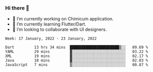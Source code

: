 ### Hi there 👋

<!--
**devcat37/devcat37** is a ✨ _special_ ✨ repository because its `README.md` (this file) appears on your GitHub profile.-->


- 🔭 I’m currently working on Chimicum application.
- 🌱 I’m currently learning Flutter/Dart.
- 👯 I’m looking to collaborate with UI designers.
<!-- - 🤔 I’m looking for help with ... -->

<!--START_SECTION:waka-->
```text
Week: 17 January, 2022 - 23 January, 2022

Dart         13 hrs 34 mins  ██████████████████████▒░░   89.69 % 
YAML         29 mins         ▓░░░░░░░░░░░░░░░░░░░░░░░░   03.22 % 
XML          19 mins         ▓░░░░░░░░░░░░░░░░░░░░░░░░   02.17 % 
Java         18 mins         ▓░░░░░░░░░░░░░░░░░░░░░░░░   02.03 % 
JavaScript   7 mins          ▒░░░░░░░░░░░░░░░░░░░░░░░░   00.87 % 
```
<!--END_SECTION:waka-->
